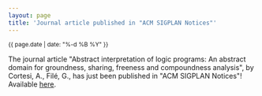 ```yaml
---
layout: page
title: 'Journal article published in "ACM SIGPLAN Notices"'
---
```


<small>{{ page.date | date: "%-d %B %Y" }}</small>

The journal article "Abstract interpretation of logic programs: An abstract domain for groundness, sharing, freeness and compoundness analysis", by Cortesi, A., Filé, G., has just been published in "ACM SIGPLAN Notices"! Available [here](https://doi.org/10.1145/115866.115872).
